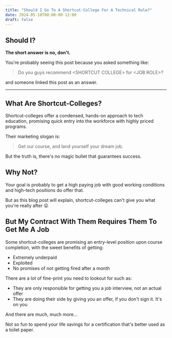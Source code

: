 ```yaml
---
title: "Should I Go To A Shortcut-College For A Technical Role?"
date: 2024-05-10T00:00:00-12:00
draft: false
---
```


## Should I?
**The short answer is no, don't.**

You're probably seeing this post because you asked something like:

> Do you guys recommend \<SHORTCUT COLLEGE\> for \<JOB ROLE\>?

and someone linked this post as an answer.

---

## What Are Shortcut-Colleges?
Shortcut-colleges offer a condensed, hands-on approach to tech education, promising quick entry into the workforce with highly priced programs.

Their marketing slogan is:

> Get our course, and land yourself your dream job.

But the truth is, there's no magic bullet that guarantees success.

## Why Not?
Your goal is probably to get a high paying job with good working conditions and high-tech positions do offer that.

But as this blog post will explain, shortcut-colleges can't give you what you're really after 😮

## But My Contract With Them Requires Them To Get Me A Job
Some shortcut-colleges are promising an entry-level position upon course completion, with the sweet benefits of getting:

- Extremely underpaid
- Exploited
- No promises of not getting fired after a month

There are a lot of fine-print you need to lookout for such as:

- They are only responsible for getting you a job interview, not an actual offer 
- They are doing their side by giving you an offer, if you don't sign it. It's on you

And there are much, much more...

Not so fun to spend your life savings for a certification that's better used as a toilet paper.
